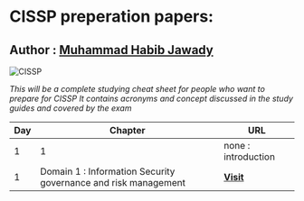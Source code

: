 # CISSP preperation papers:

## Author : **[Muhammad Habib Jawady](https://web.facebook.com/hbibz2018)**


![CISSP](https://www.bsigroup.com/LocalFiles/en-GB/our-services/training-courses/information-security/CISSP.jpg)

_This will be a complete studying cheat sheet for people who want to prepare for CISSP_
_It contains acronyms and concept discussed in the study guides and covered by the exam_

Day | Chapter | URL
-------------|-------------|-------------
1   |    1    | none : introduction
1   |    Domain 1 : Information Security governance and risk management   | **[Visit](https://github.com/hbibz-journey/cissp-preperation-papers/blob/master/cissp-notes-ch2-INFOSECGOV-day1)**

